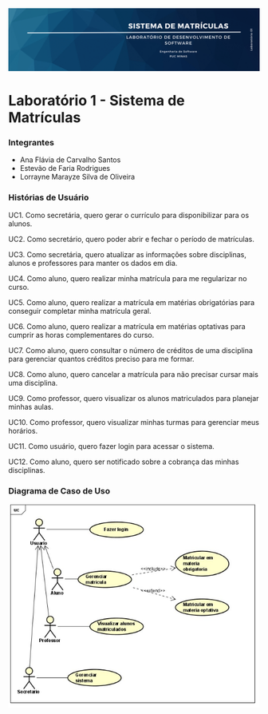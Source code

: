 <div>
<img alt="Guthub Banner" src="https://github.com/lorraynemarayze/lab1_sis_matriculas/blob/main/Documentos/GitHub-Banner.png"/>
</div>
    
# Laboratório 1 - Sistema de Matrículas 

### Integrantes
- Ana Flávia de Carvalho Santos
- Estevão de Faria Rodrigues
- Lorrayne Marayze Silva de Oliveira

### Histórias de Usuário

UC1. Como secretária, quero gerar o currículo para disponibilizar para os alunos.

UC2. Como secretário, quero poder abrir e fechar o período de matrículas.

UC3. Como secretária, quero atualizar as informações sobre disciplinas, alunos e professores para manter os dados em dia.

UC4. Como aluno, quero realizar minha matrícula para me regularizar no curso.

UC5. Como aluno, quero realizar a matrícula em matérias obrigatórias para conseguir completar minha matrícula geral.

UC6. Como aluno, quero realizar a matrícula em matérias optativas para cumprir as horas complementares do curso.

UC7. Como aluno, quero consultar o número de créditos de uma disciplina para gerenciar quantos créditos preciso para me formar.

UC8. Como aluno, quero cancelar a matrícula para não precisar cursar mais uma disciplina.

UC9. Como professor, quero visualizar os alunos matriculados para planejar minhas aulas.

UC10. Como professor, quero visualizar minhas turmas para gerenciar meus horários.

UC11. Como usuário, quero fazer login para acessar o sistema.

UC12. Como aluno, quero ser notificado sobre a cobrança das minhas disciplinas.

### Diagrama de Caso de Uso
<div>
    <img alt="Diagrama de caso de uso" src="https://github.com/lorraynemarayze/lab1_sis_matriculas/blob/main/Documentos/UC_Diagrama/UCDiagram%20v2.jpg"/>
</div>
